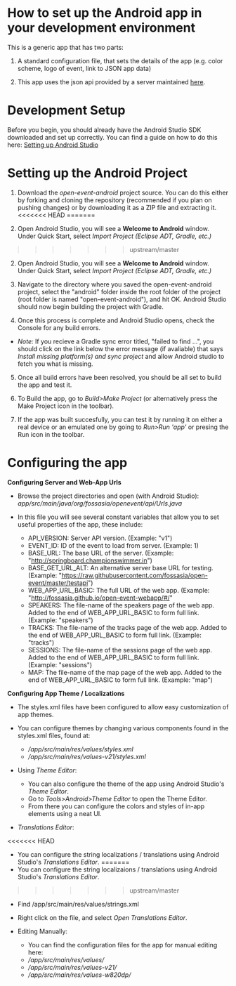 # How to set up the Android app in your development environment

This is a generic app that has two parts:

1. A standard configuration file, that sets the details of the app (e.g. color scheme, logo of event, link to JSON app data)<br>

2. This app uses the json api provided by a server maintained [here](https://github.com/fossasia/open-event-orga-server).

# Development Setup

Before you begin, you should already have the Android Studio SDK downloaded and set up correctly. You can find a guide on how to do this here: [Setting up Android Studio](http://developer.android.com/sdk/installing/index.html?pkg=studio)

# Setting up the Android Project

1. Download the _open-event-android_ project source. You can do this either by forking and cloning the repository (recommended if you plan on pushing changes) or by downloading it as a ZIP file and extracting it.
<<<<<<< HEAD
=======

2. Open Android Studio, you will see a **Welcome to Android** window. Under Quick Start, select _Import Project (Eclipse ADT, Gradle, etc.)_
>>>>>>> upstream/master

2. Open Android Studio, you will see a **Welcome to Android** window. Under Quick Start, select _Import Project (Eclipse ADT, Gradle, etc.)_

3. Navigate to the directory where you saved the open-event-android project, select the "android" folder inside the root folder of the project (root folder is named "open-event-android"), and hit OK. Android Studio should now begin building the project with Gradle.

4. Once this process is complete and Android Studio opens, check the Console for any build errors.

  - _Note:_ If you recieve a Gradle sync error titled, "failed to find ...", you should click on the link below the error message (if avaliable) that says _Install missing platform(s) and sync project_ and allow Android studio to fetch you what is missing.

5. Once all build errors have been resolved, you should be all set to build the app and test it.

6. To Build the app, go to _Build>Make Project_ (or alternatively press the Make Project icon in the toolbar).

7. If the app was built succesfully, you can test it by running it on either a real device or an emulated one by going to _Run>Run 'app'_ or presing the Run icon in the toolbar.

# Configuring the app

**Configuring Server and Web-App Urls**

- Browse the project directories and open (with Android Studio): _app/src/main/java/org/fossasia/openevent/api/Urls.java_

- In this file you will see several constant variables that allow you to set useful properties of the app, these include:

  - API_VERSION: Server API version. (Example: "v1")
  - EVENT_ID: ID of the event to load from server. (Example: 1)
  - BASE_URL: The base URL of the server. (Example: "<http://springboard.championswimmer.in>")
  - BASE_GET_URL_ALT: An alternative server base URL for testing. (Example: "<https://raw.githubusercontent.com/fossasia/open-event/master/testapi>")
  - WEB_APP_URL_BASIC: The full URL of the web app. (Example: "<http://fossasia.github.io/open-event-webapp/#/>"
  - SPEAKERS: The file-name of the speakers page of the web app. Added to the end of WEB_APP_URL_BASIC to form full link. (Example: "speakers")
  - TRACKS: The file-name of the tracks page of the web app. Added to the end of WEB_APP_URL_BASIC to form full link. (Example: "tracks")
  - SESSIONS: The file-name of the sessions page of the web app. Added to the end of WEB_APP_URL_BASIC to form full link. (Example: "sessions")
  - MAP: The file-name of the map page of the web app. Added to the end of WEB_APP_URL_BASIC to form full link. (Example: "map")

**Configuring App Theme / Localizations**

- The styles.xml files have been configured to allow easy customization of app themes.

- You can configure themes by changing various components found in the styles.xml files, found at:

  - _/app/src/main/res/values/styles.xml_
  - _/app/src/main/res/values-v21/styles.xml_

- Using _Theme Editor_:

  - You can also configure the theme of the app using Android Studio's _Theme Editor_.
  - Go to _Tools>Android>Theme Editor_ to open the Theme Editor.
  - From there you can configure the colors and styles of in-app elements using a neat UI.

- _Translations Editor_:

<<<<<<< HEAD
  - You can configure the string localizations / translations using Android Studio's _Translations Editor_.
=======
  - You can configure the string localizaions / translations using Android Studio's _Translations Editor_.
>>>>>>> upstream/master
  - Find /app/src/main/res/values/strings.xml
  - Right click on the file, and select _Open Translations Editor_.

- Editing Manually:

  - You can find the configuration files for the app for manual editing here:
  - _/app/src/main/res/values/_
  - _/app/src/main/res/values-v21/_
  - _/app/src/main/res/values-w820dp/_
